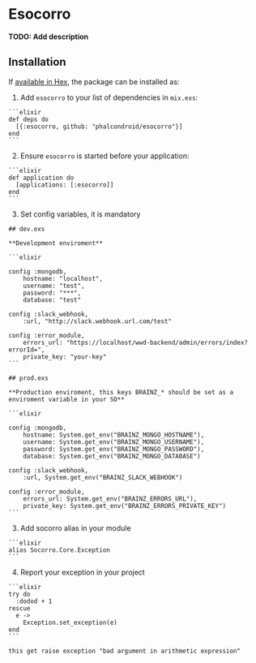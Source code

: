 # Esocorro

**TODO: Add description**

## Installation

If [available in Hex](https://hex.pm/docs/publish), the package can be installed as:

  1. Add `esocorro` to your list of dependencies in `mix.exs`:

    ```elixir
    def deps do
      [{:esocorro, github: "phalcondroid/esocorro"}]
    end
    ```

  2. Ensure `esocorro` is started before your application:

    ```elixir
    def application do
      [applications: [:esocorro]]
    end
    ```

  3. Set config variables, it is mandatory

    ## dev.exs

    **Development enviroment**

    ```elixir

    config :mongodb,
        hostname: "localhost",
        username: "test",
        password: "***",
        database: "test"

    config :slack_webhook,
        :url, "http://slack.webhook.url.com/test"

    config :error_module,
        errors_url: "https://localhost/wwd-backend/admin/errors/index?errorId=",
        private_key: "your-key"
    ```

    ## prod.exs

    **Production enviroment, this keys BRAINZ_* should be set as a enviroment variable in your SO**

    ```elixir

    config :mongodb,
        hostname: System.get_env("BRAINZ_MONGO_HOSTNAME"),
        username: System.get_env("BRAINZ_MONGO_USERNAME"),
        password: System.get_env("BRAINZ_MONGO_PASSWORD"),
        database: System.get_env("BRAINZ_MONGO_DATABASE")

    config :slack_webhook,
        :url, System.get_env("BRAINZ_SLACK_WEBHOOK")

    config :error_module,
        errors_url: System.get_env("BRAINZ_ERRORS_URL"),
        private_key: System.get_env("BRAINZ_ERRORS_PRIVATE_KEY")
    ```

  3. Add socorro alias in your module

    ```elixir
    alias Socorro.Core.Exception
    ```

  4. Report your exception in your project

    ```elixir
    try do
      :dodod + 1
    rescue
      e ->
        Exception.set_exception(e)
    end
    ```

    this get raise exception "bad argument in arithmetic expression"



